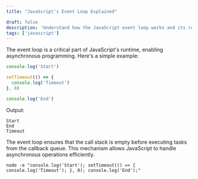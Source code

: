 ```yaml
---
title: "JavaScript's Event Loop Explained"

draft: false
description: 'Understand how the JavaScript event loop works and its role in asynchronous programming.'
tags: ['javascript']
---
```


The event loop is a critical part of JavaScript's runtime, enabling asynchronous programming. Here's a simple example:

```javascript
console.log('Start')

setTimeout(() => {
  console.log('Timeout')
}, 0)

console.log('End')
```

Output:

```
Start
End
Timeout
```

The event loop ensures that the call stack is empty before executing tasks from the callback queue. This mechanism allows JavaScript to handle asynchronous operations efficiently.

```shell title="Understanding the Event Loop"
node -e "console.log('Start'); setTimeout(() => { console.log('Timeout'); }, 0); console.log('End');"
```
